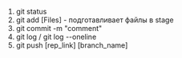 1. git status
2. git add [Files] - подготавливает файлы в stage
3. git commit -m "comment"
4. git log / git log --oneline
5. git push [rep_link] [branch_name]
